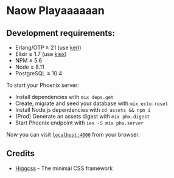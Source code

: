 # Naow Playaaaaaan

## Development requirements:

* Erlang/OTP ≥ 21 (use [kerl](https://github.com/kerl/kerl))
* Elixir ≥ 1.7 (use [kiex](https://github.com/taylor/kiex))
* NPM ≥ 5.6
* Node ≥ 8.11
* PostgreSQL ≥ 10.4

To start your Phoenix server:
  * Install dependencies with `mix deps.get`
  * Create, migrate and seed your database with `mix ecto.reset`
  * Install Node.js dependencies with `cd assets && npm i`
  * (Prod) Generate an assets digest with `mix phx.digest`
  * Start Phoenix endpoint with `iex -S mix phx.server`

Now you can visit [`localhost:4000`](http://localhost:4000) from your browser.


## Credits
  * [Higgcss](https://github.com/robinparisi/higgcss) - The minimal CSS framework
